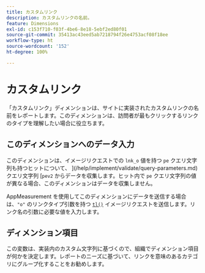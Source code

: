 ```yaml
---
title: カスタムリンク
description: カスタムリンクの名前。
feature: Dimensions
exl-id: c153f710-f03f-4be6-8e18-5ebf2ed80f01
source-git-commit: 35413ac43eed5ab7218794f26e4753acf08f18ee
workflow-type: ht
source-wordcount: '152'
ht-degree: 100%

---
```


# カスタムリンク

「カスタムリンク」ディメンションは、サイトに実装されたカスタムリンクの名前をレポートします。このディメンションは、訪問者が最もクリックするリンクのタイプを理解したい場合に役立ちます。

## このディメンションへのデータ入力

このディメンションは、イメージリクエストでの `lnk_o` 値を持つ `pe` クエリ文字列も持つヒットについて、 ](/help/implement/validate/query-parameters.md) クエリ文字列 [`pev2` からデータを収集します。ヒット内で `pe` クエリ文字列の値が異なる場合、このディメンションはデータを収集しません。

AppMeasurement を使用してこのディメンションにデータを送信する場合は、`"o"` のリンクタイプ引数を持つ [`tl()`](/help/implement/vars/functions/tl-method.md) イメージリクエストを送信します。リンク名の引数に必要な値を入力します。

## ディメンション項目

この変数は、実装内のカスタム文字列に基づくので、組織でディメンション項目が何かを決定します。レポートのニーズに基づいて、リンクを意味のあるカテゴリにグループ化することをお勧めします。
